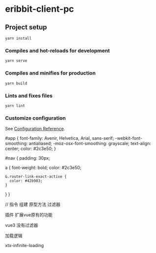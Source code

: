 <!--
 * @Description: 
 * @Author: cy2020
 * @Date: 2022-02-19 14:30:22
 * @LastEditTime: 2022-03-03 09:37:56
-->
# eribbit-client-pc

## Project setup
```
yarn install
```

### Compiles and hot-reloads for development
```
yarn serve
```

### Compiles and minifies for production
```
yarn build
```

### Lints and fixes files
```
yarn lint
```

### Customize configuration
See [Configuration Reference](https://cli.vuejs.org/config/).

#app {
  font-family: Avenir, Helvetica, Arial, sans-serif;
  -webkit-font-smoothing: antialiased;
  -moz-osx-font-smoothing: grayscale;
  text-align: center;
  color: #2c3e50;
}

#nav {
  padding: 30px;

  a {
    font-weight: bold;
    color: #2c3e50;

    &.router-link-exact-active {
      color: #42b983;
    }
  }
}

// 指令 组建  原型方法  过滤器
 
插件  扩展vue原有的功能

vue3  没有过滤器

加载逻辑 

xtx-infinite-loading
